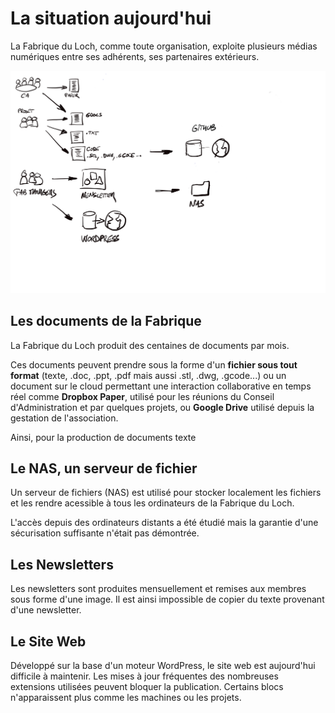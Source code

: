 # La situation aujourd'hui
La Fabrique du Loch, comme toute organisation, exploite plusieurs médias numériques
entre ses adhérents, ses partenaires extérieurs.

![Aujourdhui](assets/images/aujourdhui.png)

## Les documents de la Fabrique
La Fabrique du Loch produit des centaines de documents par mois.

Ces documents peuvent prendre sous la forme d'un **fichier
sous tout format** (texte, .doc, .ppt, .pdf mais aussi .stl, .dwg, .gcode...)
ou un document sur le cloud permettant une interaction collaborative en temps réel
comme **Dropbox Paper**, utilisé pour les réunions du Conseil d'Administration et par quelques projets,
ou **Google Drive** utilisé depuis la gestation de l'association.

Ainsi, pour la production de documents texte

## Le NAS, un serveur de fichier
Un serveur de fichiers (NAS) est utilisé pour stocker localement les fichiers et les rendre acessible à
tous les ordinateurs de la Fabrique du Loch.

L'accès depuis des ordinateurs distants a été étudié
mais la garantie d'une sécurisation suffisante n'était pas démontrée.

## Les Newsletters
Les newsletters sont produites mensuellement et remises aux membres sous forme d'une image.
Il est ainsi impossible de copier du texte provenant d'une newsletter.

## Le Site Web
Développé sur la base d'un moteur WordPress, le site web est aujourd'hui difficile à maintenir.
Les mises à jour fréquentes des nombreuses extensions utilisées peuvent bloquer la publication.
Certains blocs n'apparaissent plus comme les machines ou les projets.
